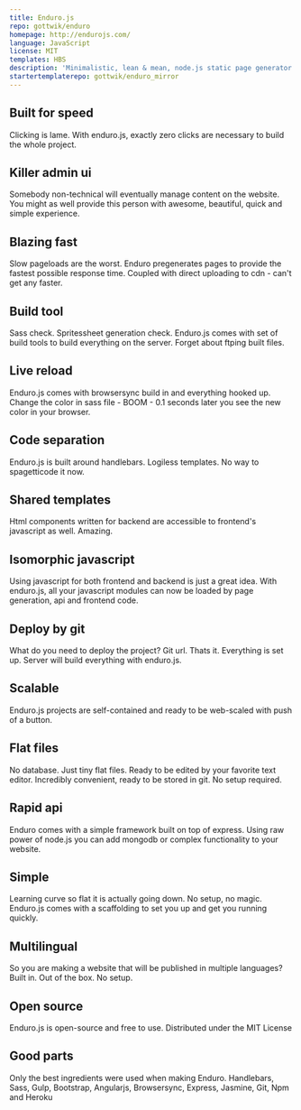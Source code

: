 ```yaml
---
title: Enduro.js
repo: gottwik/enduro
homepage: http://endurojs.com/
language: JavaScript
license: MIT
templates: HBS
description: 'Minimalistic, lean & mean, node.js static page generator'
startertemplaterepo: gottwik/enduro_mirror
---
```


## Built for speed
Clicking is lame. With enduro.js, exactly zero clicks are necessary to build the whole project.

## Killer admin ui
Somebody non-technical will eventually manage content on the website. You might as well provide this person with awesome, beautiful, quick and simple experience.

## Blazing fast
Slow pageloads are the worst. Enduro pregenerates pages to provide the fastest possible response time. Coupled with direct uploading to cdn - can't get any faster.

## Build tool
Sass check. Spritessheet generation check. Enduro.js comes with set of build tools to build everything on the server. Forget about ftping built files.

## Live reload
Enduro.js comes with browsersync build in and everything hooked up. Change the color in sass file - BOOM - 0.1 seconds later you see the new color in your browser.

## Code separation
Enduro.js is built around handlebars. Logiless templates. No way to spagetticode it now.

## Shared templates
Html components written for backend are accessible to frontend's javascript as well. Amazing.

## Isomorphic javascript
Using javascript for both frontend and backend is just a great idea. With enduro.js, all your javascript modules can now be loaded by page generation, api and frontend code.

## Deploy by git
What do you need to deploy the project? Git url. Thats it. Everything is set up. Server will build everything with enduro.js.

## Scalable
Enduro.js projects are self-contained and ready to be web-scaled with push of a button.

## Flat files
No database. Just tiny flat files. Ready to be edited by your favorite text editor. Incredibly convenient, ready to be stored in git. No setup required.

## Rapid api
Enduro comes with a simple framework built on top of express. Using raw power of node.js you can add mongodb or complex functionality to your website.

## Simple
Learning curve so flat it is actually going down. No setup, no magic. Enduro.js comes with a scaffolding to set you up and get you running quickly.

## Multilingual
So you are making a website that will be published in multiple languages? Built in. Out of the box. No setup.

## Open source
Enduro.js is open-source and free to use. Distributed under the MIT License

## Good parts
Only the best ingredients were used when making Enduro. Handlebars, Sass, Gulp, Bootstrap, Angularjs, Browsersync, Express, Jasmine, Git, Npm and Heroku
